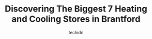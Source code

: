 ---
layout: ampstory
image: https://i0.wp.com/www.auto.or.id/wp-content/uploads/2023/06/hearth-home-0-brantford-1686327441.jpeg?resize=640,853
author: techidn
featured: false
description: Brantford, Ontario, Canada is a haven for Heating and Cooling enthusiasts, boasting an impressive array of 7 top-notch establishments. Whether youre a seasoned connoisseur or simply curious
title: Discovering The Biggest 7 Heating and Cooling Stores in Brantford
cover:
   title: Discovering The Biggest 7 Heating and Cooling Stores in Brantford
   subtitle: AUTO.OR.ID
   background: https://www.auto.or.id/wp-content/uploads/2023/06/hearth-home-0-brantford-1686327441.jpeg

pages: 
 - layout: thirds
   top: <h1>#1 Hearth & Home</h1>
   bottom: "<p>Andy Molenaar, Kyle and Mike converted a wood burning fireplace with a  beautiful Valor gas unit. All were courteous, professional and accommodating. Andy helped me find </p>"
   background: https://www.auto.or.id/wp-content/uploads/2023/06/hearth-home-1-brantford-1686327443.jpeg
   backgroundblur: true
 - layout: thirds
   top: <h1>#2 Crystal Heating and Cooling</h1>
   bottom: "<p>55 Plant Farm Blvd, Brantford, ON N3S 7W2, Canada</p>"
   background: https://www.auto.or.id/wp-content/uploads/2023/06/hearth-home-2-brantford-1686327444.jpeg
   cta:
      link: https://www.auto.or.id/discovering-the-biggest-7-heating-and-cooling-stores-in-brantford/
      text: Discovering The Biggest 7 Heating and Cooling Stores in Brantford
 - layout: thirds
   top: <h1>#3 Reliant Climate Control Inc</h1>
   bottom: "<p>190 King George Rd, Brantford, ON N3R 5L7, Canada</p>"
   background: https://images.unsplash.com/photo-1594420307817-3b626ca9578a?ixlib=rb-4.0.3&ixid=MnwxMjA3fDB8MHxwaG90by1wYWdlfHx8fGVufDB8fHx8&auto=format&fit=crop&w=640&h=853&q=80
   cta:
      link: https://www.auto.or.id/discovering-the-biggest-7-heating-and-cooling-stores-in-brantford/
      text: Discovering The Biggest 7 Heating and Cooling Stores in Brantford
 - layout: thirds
   top: <h1>#4 TradeCraft Heating and Cooling</h1>
   bottom: "<p>20 Roy Blvd #33, Brantford, ON N3R 7K1, Canada</p>"
   background: https://images.unsplash.com/photo-1574524096264-8d7e68d047f3?ixlib=rb-4.0.3&ixid=MnwxMjA3fDB8MHxwaG90by1wYWdlfHx8fGVufDB8fHx8&auto=format&fit=crop&w=640&h=853&q=80
   cta:
      link: https://www.auto.or.id/discovering-the-biggest-7-heating-and-cooling-stores-in-brantford/
      text: Discovering The Biggest 7 Heating and Cooling Stores in Brantford
 - layout: thirds
   top: <h1>#5 Modern Heating - Brantford Limited - Heating & Cooling</h1>
   bottom: "<p>214 Hachborn Rd, Brantford, ON N3S 7W5, Canada</p>"
   background: https://images.unsplash.com/photo-1639928849293-7f9ff81e41d3?ixlib=rb-4.0.3&ixid=MnwxMjA3fDB8MHxwaG90by1wYWdlfHx8fGVufDB8fHx8&auto=format&fit=crop&w=640&h=853&q=80
   cta:
      link: https://www.auto.or.id/discovering-the-biggest-7-heating-and-cooling-stores-in-brantford/
      text: Discovering The Biggest 7 Heating and Cooling Stores in Brantford
 - layout: thirds
   top: <h1>#6 Chrome Mechanical Corp.</h1>
   bottom: "<p>Terrance Dr, Brantford, ON N3R 3G1, Canada</p>"
   background: https://images.unsplash.com/photo-1626302592989-84fe1c211d7d?ixlib=rb-4.0.3&ixid=MnwxMjA3fDB8MHxwaG90by1wYWdlfHx8fGVufDB8fHx8&auto=format&fit=crop&w=640&h=853&q=80
   cta:
      link: https://www.auto.or.id/discovering-the-biggest-7-heating-and-cooling-stores-in-brantford/
      text: Discovering The Biggest 7 Heating and Cooling Stores in Brantford
 - layout: thirds
   top: <h1>#7 Comfort Plus ClimateCare</h1>
   bottom: "<p>166 Grand St, Brantford, ON N3R 4B9, Canada</p>"
   background: https://images.unsplash.com/photo-1522120177514-2b16ebe5634d?ixlib=rb-4.0.3&ixid=MnwxMjA3fDB8MHxwaG90by1wYWdlfHx8fGVufDB8fHx8&auto=format&fit=crop&w=640&h=853&q=80
   cta:
      link: https://www.auto.or.id/discovering-the-biggest-7-heating-and-cooling-stores-in-brantford/
      text: Discovering The Biggest 7 Heating and Cooling Stores in Brantford
 - layout: thirds
   middle: Continue reading...
   background: https://images.unsplash.com/photo-1607120349427-e3146fe0a68f?ixlib=rb-4.0.3&ixid=MnwxMjA3fDB8MHxwaG90by1wYWdlfHx8fGVufDB8fHx8&auto=format&fit=crop&w=640&h=853&q=80
   cta:
      link: https://www.auto.or.id/discovering-the-biggest-7-heating-and-cooling-stores-in-brantford/
      text: Discovering The Biggest 7 Heating and Cooling Stores in Brantford

---